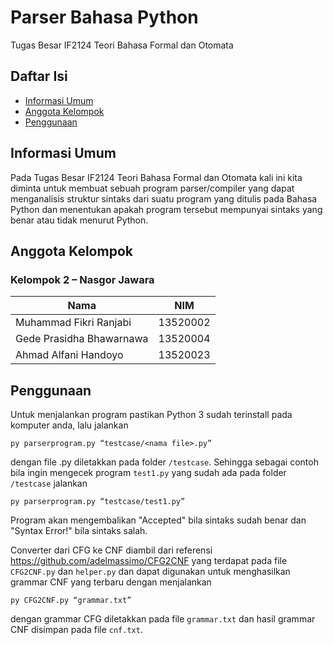 # Parser Bahasa Python
Tugas Besar IF2124 Teori Bahasa Formal dan Otomata

## Daftar Isi
* [Informasi Umum](#informasi-umum)
* [Anggota Kelompok](#anggota-kelompok)
* [Penggunaan](#penggunaan)

## Informasi Umum
Pada Tugas Besar IF2124 Teori Bahasa Formal dan Otomata kali ini kita diminta untuk membuat sebuah program parser/compiler yang dapat menganalisis struktur sintaks dari suatu program yang ditulis pada Bahasa Python dan menentukan apakah program tersebut mempunyai sintaks yang benar atau tidak menurut Python.

## Anggota Kelompok
### Kelompok 2 – Nasgor Jawara
| Nama                           | NIM      |
| ------------------------------ | -------- |
| Muhammad Fikri Ranjabi         | 13520002 |
| Gede Prasidha Bhawarnawa       | 13520004 |
| Ahmad Alfani Handoyo           | 13520023 |

## Penggunaan
Untuk menjalankan program pastikan Python 3 sudah terinstall pada komputer anda, lalu jalankan
```
py parserprogram.py “testcase/<nama file>.py”
```
dengan file .py diletakkan pada folder `/testcase`. Sehingga sebagai contoh bila ingin mengecek program `test1.py` yang sudah ada pada folder `/testcase` jalankan
```
py parserprogram.py “testcase/test1.py”
```

Program akan mengembalikan "Accepted" bila sintaks sudah benar dan "Syntax Error!" bila sintaks salah.

Converter dari CFG ke CNF diambil dari referensi https://github.com/adelmassimo/CFG2CNF yang terdapat pada file `CFG2CNF.py` dan `helper.py` dan dapat digunakan untuk menghasilkan grammar CNF yang terbaru dengan menjalankan
```
py CFG2CNF.py “grammar.txt”
```
dengan grammar CFG diletakkan pada file `grammar.txt` dan hasil grammar CNF disimpan pada file `cnf.txt`.
